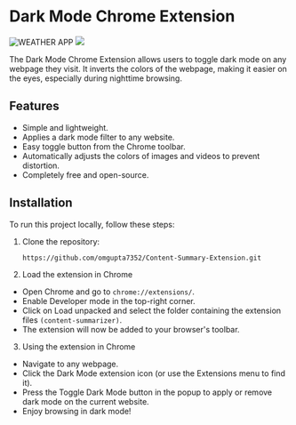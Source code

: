 # Dark Mode Chrome Extension

![WEATHER APP](ime1.png)
![](ime2.png)

The Dark Mode Chrome Extension allows users to toggle dark mode on any webpage they visit. It inverts the colors of the webpage, making it easier on the eyes, especially during nighttime browsing.

## Features

- Simple and lightweight.
- Applies a dark mode filter to any website.
- Easy toggle button from the Chrome toolbar.
- Automatically adjusts the colors of images and videos to prevent distortion.
- Completely free and open-source.


## Installation

To run this project locally, follow these steps:

1. Clone the repository:

    ```bash
   https://github.com/omgupta7352/Content-Summary-Extension.git
    ```

2. Load the extension in Chrome

- Open Chrome and go to ``` chrome://extensions/ ```.
- Enable Developer mode in the top-right corner.
- Click on Load unpacked and select the folder containing the extension files ```(content-summarizer)```.
- The extension will now be added to your browser's toolbar.

3. Using the extension in Chrome

- Navigate to any webpage.
- Click the Dark Mode extension icon (or use the Extensions menu to find it).
- Press the Toggle Dark Mode button in the popup to apply or remove dark mode on the current website.
- Enjoy browsing in dark mode!
